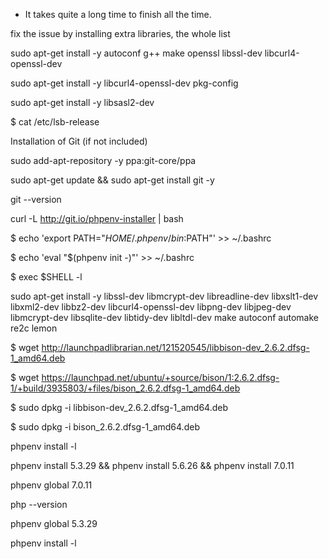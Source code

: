 * It takes quite a long time to finish all the time.


fix  the issue by installing extra libraries, the whole list

sudo apt-get install -y autoconf g++ make openssl libssl-dev libcurl4-openssl-dev

sudo apt-get install -y libcurl4-openssl-dev pkg-config

sudo apt-get install -y libsasl2-dev



$ cat /etc/lsb-release

Installation of Git (if not included)

sudo add-apt-repository -y ppa:git-core/ppa

sudo apt-get update && sudo apt-get install git -y

git --version

curl -L http://git.io/phpenv-installer | bash

$ echo 'export PATH="$HOME/.phpenv/bin:$PATH"' >> ~/.bashrc

$ echo 'eval "$(phpenv init -)"' >> ~/.bashrc

$ exec $SHELL -l

sudo apt-get install -y libssl-dev libmcrypt-dev libreadline-dev libxslt1-dev libxml2-dev libbz2-dev libcurl4-openssl-dev libpng-dev libjpeg-dev libmcrypt-dev libsqlite-dev libtidy-dev libltdl-dev make autoconf automake re2c lemon

$ wget http://launchpadlibrarian.net/121520545/libbison-dev_2.6.2.dfsg-1_amd64.deb

$ wget https://launchpad.net/ubuntu/+source/bison/1:2.6.2.dfsg-1/+build/3935803/+files/bison_2.6.2.dfsg-1_amd64.deb

$ sudo dpkg -i libbison-dev_2.6.2.dfsg-1_amd64.deb

$ sudo dpkg -i bison_2.6.2.dfsg-1_amd64.deb

phpenv install -l

phpenv install 5.3.29 && phpenv install 5.6.26 && phpenv install 7.0.11

phpenv global 7.0.11

php --version


phpenv global 5.3.29

phpenv install -l
